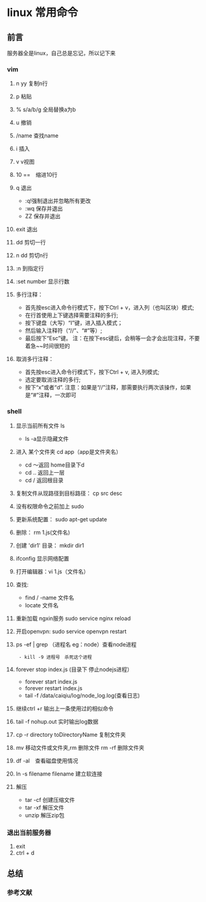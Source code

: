 # linux 常用命令

## 前言

服务器全是linux，自己总是忘记，所以记下来

### vim

 1. n yy 复制n行

 2. p 粘贴

 3. % s/a/b/g 全局替换a为b

 4. u 撤销

 5. /name 查找name

 6. i 插入

 7. v v视图

 8. 10 ==　缩进10行

 9. q 退出
    - :q!强制退出并忽略所有更改
    - :wq 保存并退出
    - ZZ 保存并退出

 10. exit 退出

 11. dd 剪切一行

 12. n dd 剪切n行

 13. :n 到指定行

 14. :set number   显示行数

 15. 多行注释：
      - 首先按esc进入命令行模式下，按下Ctrl + v，进入列（也叫区块）模式;
      - 在行首使用上下键选择需要注释的多行;
      - 按下键盘（大写）“I”键，进入插入模式；
      - 然后输入注释符（“//”、“#”等）;
      - 最后按下“Esc”键。 注：在按下esc键后，会稍等一会才会出现注释，不要着急~~时间很短的

 16. 取消多行注释：

      - 首先按esc进入命令行模式下，按下Ctrl + v, 进入列模式;
      - 选定要取消注释的多行;
      - 按下“x”或者“d”. 注意：如果是“//”注释，那需要执行两次该操作，如果是“#”注释，一次即可

### shell

 1. 显示当前所有文件  ls

     - ls -a显示隐藏文件

 2. 进入 某个文件夹 cd app（app是文件夹名）

     - cd ～返回 home目录下d
     - cd .. 返回上一层
     - cd /  返回根目录

 3. 复制文件从现路径到目标路径： cp src desc

 4. 没有权限命令之前加上  sudo

 5. 更新系统配置： sudo apt-get update

 6. 删除： rm 1.js(文件名)

 7. 创建 'dir1' 目录： mkdir dir1

 8. ifconfig 显示网络配置

 9. 打开编辑器：vi 1.js（文件名）

 10. 查找:

      - find / -name 文件名
      - locate 文件名

 11. 重新加载 ngxin服务 sudo service nginx reload

 12. 开启openvpn: sudo service openvpn restart

 13. ps -ef | grep （进程名 eg：node）查看node进程

          - kill -9 进程号　杀死这个进程

 14. forever stop index.js (目录下 停止nodejs进程）

        - forever start index.js
        - forever restart index.js
        - tail -f    /data/caiqiu/log/node_log.log(查看日志)  

 15. 继续ctrl +r 输出上一条使用过的相似命令

 16. tail -f nohup.out 实时输出log数据

 17. cp -r directory toDirectoryName 复制文件夹

 18. mv 移动文件或文件夹,rm 删除文件 rm -rf 删除文件夹

 19. df -al　查看磁盘使用情况

 20. ln -s filename filename 建立软连接

 21. 解压

      - tar  -cf 创建压缩文件
      - tar -xf 解压文件
      - unzip 解压zip包

### 退出当前服务器

 1. exit
 2. ctrl + d

## 总结

### 参考文献
